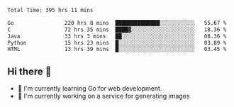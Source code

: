 <!--START_SECTION:waka-->

```txt
Total Time: 395 hrs 11 mins

Go                220 hrs 8 mins  ██████████████░░░░░░░░░░░   55.67 %
C                 72 hrs 35 mins  ████▓░░░░░░░░░░░░░░░░░░░░   18.36 %
Java              33 hrs 3 mins   ██░░░░░░░░░░░░░░░░░░░░░░░   08.36 %
Python            15 hrs 23 mins  █░░░░░░░░░░░░░░░░░░░░░░░░   03.89 %
HTML              13 hrs 39 mins  █░░░░░░░░░░░░░░░░░░░░░░░░   03.45 %
```

<!--END_SECTION:waka-->

## Hi there 👋
- 🌱 I'm currently learning Go for web development.
- 🔭 I'm currently working on a service for generating images 

<!--
**prorok210/prorok210** is a ✨ _special_ ✨ repository because its `README.md` (this file) appears on your GitHub profile.

Here are some ideas to get you started:

- 🔭 I’m currently working on ...
- 🌱 I’m currently learning ...
- 👯 I’m looking to collaborate on ...
- 🤔 I’m looking for help with ...
- 💬 Ask me about ...
- 📫 How to reach me: ...
- 😄 Pronouns: ...
- ⚡ Fun fact: ...
-->
